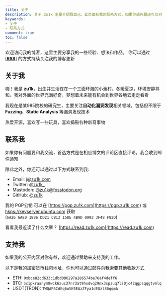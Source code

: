 ```yaml
---
title: 关于
description: 关于 zu1k 主要介绍我自己，此页面有我的联系方式，如果你感兴趣还可以对我进行打赏
keywords:
- 关于
- 联系方式
comment: true
toc: false
---
```


欢迎访问我的博客，这里主要分享我的一些经验、想法和作品。
你可以通过 [[**RSS**]](https://zu1k.com/rss.xml) 的方式持续关注我的博客更新

## 关于我

嗨！我是 **zu1k**，出生并生活在在一个三面环海的小渔村，冬暖夏凉，环境安静祥和。我对外面的世界充满好奇，梦想着未来能有机会到世界各地去走走看看

我现在是某985院校的研究生，主要关注**自动化漏洞发现**相关领域，包括但不限于 **Fuzzing**、**Static Analysis** 等漏洞发现技术

热爱开源，喜欢写一些玩具，喜欢捣鼓各种新奇事物

## 联系我

如果你有问题要和我交流，首选方式是在相应博文的评论区直接评论，我会收到邮件通知

除此之外，你还可以通过以下方式联系到我:

- Email: [i@zu1k.com](mailto:i@zu1k.com)
- Twitter: [@zu1k_](https://twitter.com/zu1k_)
- Mastodon: [@zu1k@fosstodon.org](https://fosstodon.org/@zu1k)
- GitHub: [@zu1k](https://github.com/zu1k)

我的 PGP公钥 可以在 [https://pgp.zu1k.com](https://pgp.zu1k.com) 或 [hkps://keyserver.ubuntu.com](https://keyserver.ubuntu.com/pks/lookup?op=get&search=0x6A266AE018B6DD21C813150E4B9D09933F48F82D) 获取  
(`6A26 6AE0 18B6 DD21 C813 150E 4B9D 0993 3F48 F82D`)

看看我最近读了什么文章？ [https://read.zu1k.com](https://read.zu1k.com)

## 支持我

如果我的公开内容对你有益，欢迎通过赞助来支持我的工作。

以下是我的加密货币钱包地址，你也可以通过邮件向我索要其他收款方式

- ETH: `0xbce82cd633c1dbd090297a286574be76af4deff6`
- BTC: `bc1pkraanym8wck6zuc37nr3at9hxdvq29nx3spzuq7l20jc42qgpsqqgtvmlq`
- USDT(TRON): `TWQAP6CdEq6uVK5EAzZFya1dEUzt86qqmA`
